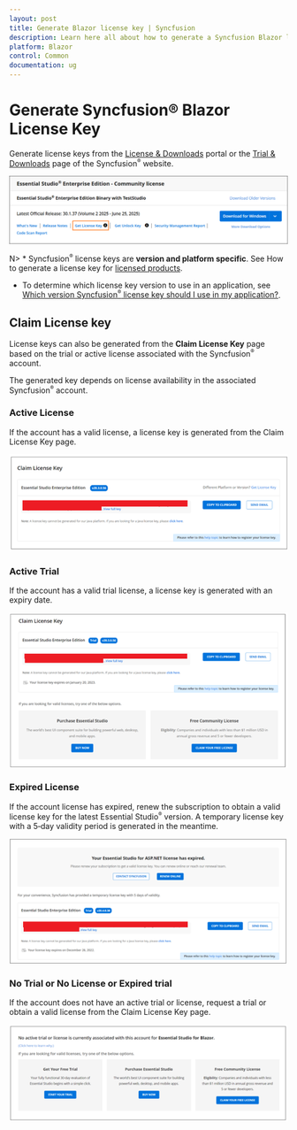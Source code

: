 ```yaml
---
layout: post
title: Generate Blazor license key | Syncfusion
description: Learn here all about how to generate a Syncfusion Blazor license key for evaluation or licensed usage, including platform- and version-specific guidance.
platform: Blazor
control: Common
documentation: ug
---
```


# Generate Syncfusion® Blazor License Key

Generate license keys from the [License & Downloads](https://syncfusion.com/account/downloads) portal or the [Trial & Downloads](https://www.syncfusion.com/account/manage-trials/downloads) page of the Syncfusion<sup style="font-size:70%">&reg;</sup> website.

![License & Downloads portal showing the Get Community License Key option](images/get-community-license-key.png)

N> * Syncfusion<sup style="font-size:70%">&reg;</sup> license keys are **version and platform specific**. See How to generate a license key for [licensed products](https://www.syncfusion.com/kb/8976/how-to-generate-license-key-for-licensed-products).
* To determine which license key version to use in an application, see [Which version Syncfusion<sup style="font-size:70%">&reg;</sup> license key should I use in my application?](https://www.syncfusion.com/kb/8951/which-version-syncfusion-license-key-should-i-use-in-my-application).

## Claim License key

License keys can also be generated from the **Claim License Key** page based on the trial or active license associated with the Syncfusion<sup style="font-size:70%">&reg;</sup> account.

The generated key depends on license availability in the associated Syncfusion<sup style="font-size:70%">&reg;</sup> account.

### Active License

If the account has a valid license, a license key is generated from the Claim License Key page.

![Claim License Key page showing an active license state](images/active-license.png)

### Active Trial

If the account has a valid trial license, a license key is generated with an expiry date.

![Claim License Key page showing an active trial state with expiry date](images/active-trial.png)

### Expired License

If the account license has expired, renew the subscription to obtain a valid license key for the latest Essential Studio<sup style="font-size:70%">&reg;</sup> version. A temporary license key with a 5‑day validity period is generated in the meantime.

![Claim License Key page indicating an expired license with temporary key notice](images/expired-license.png)

### No Trial or No License or Expired trial

If the account does not have an active trial or license, request a trial or obtain a valid license from the Claim License Key page.

![Claim License Key page showing no active trial or license state](images/no-active-trial-or-license.png)
